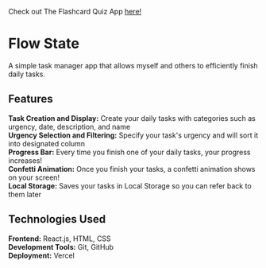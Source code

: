 Check out The Flashcard Quiz App [here!](https://flashcard-quiz-zoheb-akhtars-projects.vercel.app/)

# Flow State
A simple task manager app that allows myself and others to efficiently finish daily tasks.

## Features
**Task Creation and Display:** Create your daily tasks with categories such as urgency, date, description, and name <br/>
**Urgency Selection and Filtering:** Specify your task's urgency and will sort it into designated column  <br/>
**Progress Bar:** Every time you finish one of your daily tasks, your progress increases!  <br/>
**Confetti Animation:** Once you finish your tasks, a confetti animation shows on your screen!  <br/>
**Local Storage:** Saves your tasks in Local Storage so you can refer back to them later

## Technologies Used
**Frontend:** React.js, HTML, CSS <br />
**Development Tools:** Git, GitHub <br />
**Deployment:** Vercel
